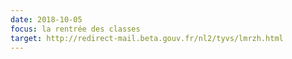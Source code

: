 ```yaml
---
date: 2018-10-05
focus: la rentrée des classes
target: http://redirect-mail.beta.gouv.fr/nl2/tyvs/lmrzh.html
---
```

